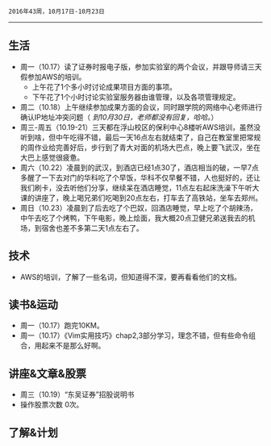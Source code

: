 	2016年43周，10月17日-10月23日
---
##  生活
+ 周一（10.17）读了证券时报电子版，参加实验室的两个会议，并跟导师请三天假参加AWS的培训。
	+ 上午花了1个多小时讨论成果项目方面的事项。
	+ 下午花了1个小时讨论实验室服务器由谁管理，以及各项管理规定。
+ 周二（10.18）上午继续参加成果方面的会议，同时跟学院的网络中心老师进行确认IP地址冲突问题（ *到10月30日，老师都没有回复，哈哈。*）
+ 周三-周五（10.19-21）三天都在浮山校区的保利中心8楼听AWS培训，虽然没听到啥，但中午吃得不错，最后一天16点左右就结束了，自己在教室里把常规的周作业给完善好后，步行到了青大对面的机场大巴点，晚上要飞武汉，坐在大巴上感觉很疲惫。
+ 周六（10.22）凌晨到的武汉，到酒店已经1点30了，酒店相当的破，一早7点多醒了一下去对门的华科吃了个早饭，华科不仅早餐不错，人也挺好的，还让我们刷卡，没去听他们分享，继续呆在酒店睡觉，11点左右起床洗澡下午听大课的讲座了，晚上喝兄弟们吃喝到20点左右，打车去了高铁站，坐车去郑州。
+ 周日（10.23）凌晨到了后去吃了个巴奴，回酒店睡觉，早上吃了个胡辣汤，中午去吃了个烤鸭，下午电影，晚上烩面，我大概20点卫健兄弟送我去的机场，到宿舍也差不多第二天1点左右了。

##  技术
+ AWS的培训，了解了一些名词，但知道得不深，要再看看他们的文档。

##  读书&运动
+ 周一（10.17）跑完10KM。
+ 周一（10.17）《Vim实用技巧》chap2,3部分学习，理念不错，但有些命令组合，用起来不是那么好啊。

##  讲座&文章&股票
+ 周三（10.19）“东吴证券”招股说明书
+ 操作股票次数 0次。

##  了解&计划